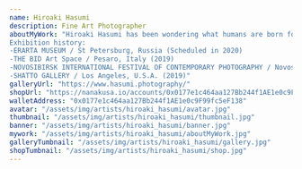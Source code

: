 ```yaml
---
name: Hiroaki Hasumi
description: Fine Art Photographer
aboutMyWork: "Hiroaki Hasumi has been wondering what humans are born for. He was a motorcycle test driver and working hard. He thought it was a right job for him. Thanks to the job, he was lucky to find the meaning of his existence from the early days. But there was always danger in this job. He had passed through many dangers on several occasions and had a brush with death. Every time he experienced the danger, some miraculous power occurred and helped him out the danger. And then he heard someone’s voice, saying, “Not now. You still have a lot of things to do. Don’t die.” Eventually, he got an opportunity to see fine art photography. He thought it was a gift from God. It might be his new role to contribute to people with photography and be a chance to move on to the next stage. When he takes photographs, he tries to find hidden spirituality of Japanese in the object. His creative style is greatly influenced by his mysterious experiences which he had been through.
Exhibition history:
-ERARTA MUSEUM / St Petersburg, Russia (Scheduled in 2020)
-THE BID Art Space / Pesaro, Italy (2019)
-NOVOSIBIRSK INTERNATIONAL FESTIVAL OF CONTEMPORARY PHOTOGRAPHY / Novosibirsk, Russia (2019)
-SHATTO GALLERY / Los Angeles, U.S.A. (2019)"
galleryUrl: "https://www.hasumi.photography/"
shopUrl: "https://nanakusa.io/accounts/0x0177e1c464aa127Bb244f1AE1e0c9F99fc5eF138/hold?networkname=eth"
walletAddress: "0x0177e1c464aa127Bb244f1AE1e0c9F99fc5eF138"
avatar: "/assets/img/artists/hiroaki_hasumi/avatar.jpg"
thumbnail: "/assets/img/artists/hiroaki_hasumi/thumbnail.jpg"
banner: "/assets/img/artists/hiroaki_hasumi/banner.jpg"
mywork: "/assets/img/artists/hiroaki_hasumi/aboutMyWork.jpg"
galleryTumbnail: "/assets/img/artists/hiroaki_hasumi/gallery.jpg"
shopTumbnail: "/assets/img/artists/hiroaki_hasumi/shop.jpg"
---
```

